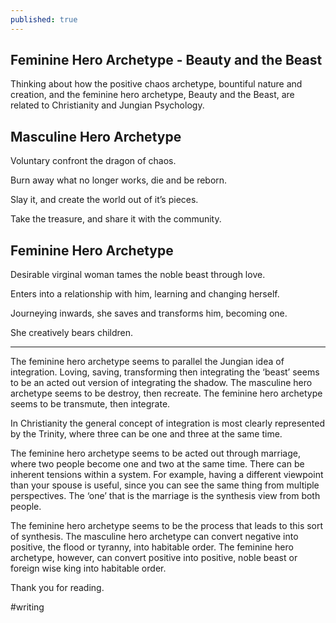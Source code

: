 ```yaml
---
published: true
---
```

## Feminine Hero Archetype - Beauty and the Beast

Thinking about how the positive chaos archetype, bountiful nature and creation, and the feminine hero archetype, Beauty and the Beast, are related to Christianity and Jungian Psychology.

## Masculine Hero Archetype

Voluntary confront the dragon of chaos.

Burn away what no longer works, die and be reborn.

Slay it, and create the world out of it’s pieces.

Take the treasure, and share it with the community.

## Feminine Hero Archetype

Desirable virginal woman tames the noble beast through love.

Enters into a relationship with him, learning and changing herself.

Journeying inwards, she saves and transforms him, becoming one.

She creatively bears children.

----

The feminine hero archetype seems to parallel the Jungian idea of integration. Loving, saving, transforming then integrating the ‘beast’ seems to be an acted out version of integrating the shadow. The masculine hero archetype seems to be destroy, then recreate. The feminine hero archetype seems to be transmute, then integrate.

In Christianity the general concept of integration is most clearly represented by the Trinity, where three can be one and three at the same time. 

The feminine hero archetype seems to be acted out through marriage, where two people become one and two at the same time. There can be inherent tensions within a system. For example, having a different viewpoint than your spouse is useful, since you can see the same thing from multiple perspectives. The ‘one’ that is the marriage is the synthesis view from both people.

The feminine hero archetype seems to be the process that leads to this sort of synthesis. The masculine hero archetype can convert negative into positive, the flood or tyranny, into habitable order. The feminine hero archetype, however, can convert positive into positive, noble beast or foreign wise king into habitable order.

Thank you for reading.

#writing
